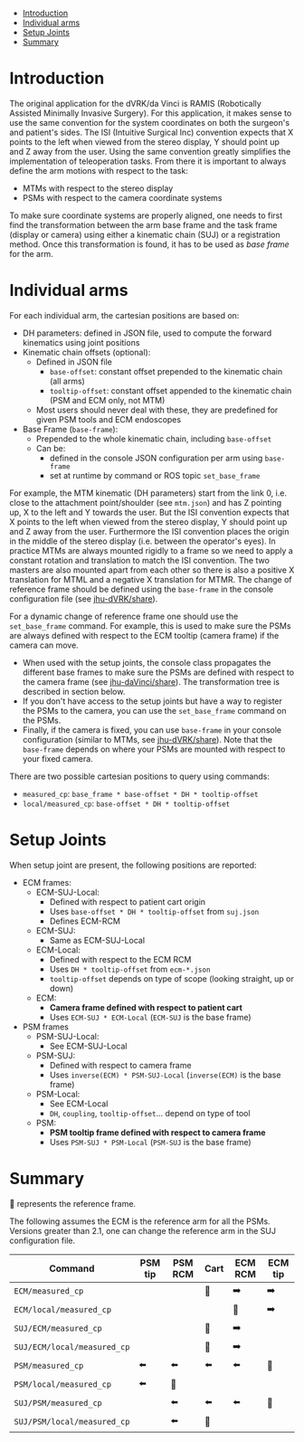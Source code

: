 <!--ts-->
   * [Introduction](#introduction)
   * [Individual arms](#individual-arms)
   * [Setup Joints](#setup-joints)
   * [Summary](#summary)
<!-- Added by: anton, at: 2021-02-10T11:36-05:00 -->

<!--te-->

# Introduction

The original application for the dVRK/da Vinci is RAMIS (Robotically Assisted Minimally Invasive Surgery).  For this application, it makes sense to use the same convention for the system coordinates on both the surgeon's and patient's sides.  The ISI (Intuitive Surgical Inc) convention expects that X points to the left when viewed from the stereo display, Y should point up and Z away from the user.  Using the same convention greatly simplifies the implementation of teleoperation tasks.  From there it is important to always define the arm motions with respect to the task:
* MTMs with respect to the stereo display
* PSMs with respect to the camera coordinate systems

To make sure coordinate systems are properly aligned, one needs to first find the transformation between the arm base frame and the task frame (display or camera) using either a kinematic chain (SUJ) or a registration method.  Once this transformation is found, it has to be used as *base frame* for the arm.

# Individual arms

For each individual arm, the cartesian positions are based on:
* DH parameters: defined in JSON file, used to compute the forward kinematics using joint positions
* Kinematic chain offsets (optional):
  * Defined in JSON file
    * `base-offset`: constant offset prepended to the kinematic chain (all arms)
    * `tooltip-offset`: constant offset appended to the kinematic chain (PSM and ECM only, not MTM)
  * Most users should never deal with these, they are predefined for given PSM tools and ECM endoscopes
* Base Frame (`base-frame`):
  * Prepended to the whole kinematic chain, including `base-offset`
  * Can be:
     * defined in the console JSON configuration per arm using `base-frame`
     * set at runtime by command or ROS topic `set_base_frame`

For example, the MTM kinematic (DH parameters) start from the link 0, i.e. close to the attachment point/shoulder (see `mtm.json`) and has Z pointing up, X to the left and Y towards the user.  But the ISI convention expects that X points to the left when viewed from the stereo display, Y should point up and Z away from the user.  Furthermore the ISI convention places the origin in the middle of the stereo display (i.e. between the operator's eyes).  In practice MTMs are always mounted rigidly to a frame so we need to apply a constant rotation and translation to match the ISI convention.  The two masters are also mounted apart from each other so there is also a positive X translation for MTML and a negative X translation for MTMR.  The change of reference frame should be defined using the `base-frame` in the console configuration file (see [jhu-dVRK/share](/jhu-dvrk/sawIntuitiveResearchKit/blob/master/share/jhu-dVRK/console-MTMR-PSM1-MTML-PSM2-Teleop.json)).

For a dynamic change of reference frame one should use the `set_base_frame` command.  For example, this is used to make sure the PSMs are always defined with respect to the ECM tooltip (camera frame) if the camera can move.
* When used with the setup joints, the console class propagates the different base frames to make sure the PSMs are defined with respect to the camera frame (see [jhu-daVinci/share](/jhu-dvrk/sawIntuitiveResearchKit/blob/master/share/jhu-daVinci/console-SUJ-ECM-MTMR-PSM1-MTML-PSM2-Teleop.json)).  The transformation tree is described in section below.
* If you don't have access to the setup joints but have a way to register the PSMs to the camera, you can use the `set_base_frame` command on the PSMs.
* Finally, if the camera is fixed, you can use `base-frame` in your console configuration (similar to MTMs, see [jhu-dVRK/share](/jhu-dvrk/sawIntuitiveResearchKit/blob/master/share/jhu-dVRK/console-MTMR-PSM1-MTML-PSM2-Teleop.json)).  Note that the `base-frame` depends on where your PSMs are mounted with respect to your fixed camera.

There are two possible cartesian positions to query using commands:
* `measured_cp`: `base_frame * base-offset * DH * tooltip-offset`
* `local/measured_cp`: `base-offset * DH * tooltip-offset`


# Setup Joints

When setup joint are present, the following positions are reported:
* ECM frames:
  * ECM-SUJ-Local:
    * Defined with respect to patient cart origin
    * Uses `base-offset * DH * tooltip-offset` from `suj.json`
    * Defines ECM-RCM
  * ECM-SUJ:
    * Same as ECM-SUJ-Local
  * ECM-Local:
    * Defined with respect to the ECM RCM
    * Uses `DH * tooltip-offset` from `ecm-*.json`
    * `tooltip-offset` depends on type of scope (looking straight, up or down)
  * ECM:
    * **Camera frame defined with respect to patient cart**
    * Uses `ECM-SUJ * ECM-Local` (`ECM-SUJ` is the base frame)
* PSM frames
  * PSM-SUJ-Local:
    * See ECM-SUJ-Local
  * PSM-SUJ:
    * Defined with respect to camera frame
    * Uses `inverse(ECM) * PSM-SUJ-Local` (`inverse(ECM)` is the base frame)
  * PSM-Local:
    * See ECM-Local
    * `DH`, `coupling`, `tooltip-offset`... depend on type of tool
  * PSM:
    * **PSM tooltip frame defined with respect to camera frame**
    * Uses `PSM-SUJ * PSM-Local` (`PSM-SUJ` is the base frame)

# Summary

:large_blue_circle: represents the reference frame.

The following assumes the ECM is the reference arm for all the PSMs.  Versions greater than 2.1, one can change the reference arm in the SUJ configuration file. 

| Command | PSM tip | PSM RCM | Cart | ECM RCM | ECM tip |
|-|-|-|-|-|-|
| `ECM/measured_cp` |||:large_blue_circle:|:arrow_right:|:arrow_right:|
| `ECM/local/measured_cp` ||||:large_blue_circle:|:arrow_right:|
| `SUJ/ECM/measured_cp` |||:large_blue_circle:|:arrow_right:||
| `SUJ/ECM/local/measured_cp` |||:large_blue_circle:|:arrow_right:||
| `PSM/measured_cp` |:arrow_left:|:arrow_left:|:arrow_left:|:arrow_left:|:large_blue_circle:|
| `PSM/local/measured_cp` |:arrow_left:|:large_blue_circle:||||
| `SUJ/PSM/measured_cp` ||:arrow_left:|:arrow_left:|:arrow_left:|:large_blue_circle:|
| `SUJ/PSM/local/measured_cp` ||:arrow_left:|:large_blue_circle:|||